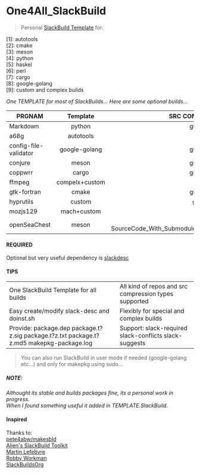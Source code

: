 # One4All_SlackBuild


> Personal [SlackBuild Template](https://github.com/rizitis/One4All_SlackBuild/blob/main/TEMPLATE.SlackBuild) for:
<p>[1]: autotools <br>
[2]: cmake<br>
[3]: meson<br>
[4]: python <br>
[5]: haskel<br>
[6]: perl<br>
[7]: cargo<br>
[8]: google-golang <br>
[9]: custom and complex builds<br>


*One TEMPLATE for most of SlackBuilds...
Here are some optional builds...*

| PRGNAM |Template | SRC COMPRESS | 
| ------------- |:-------------:| -----:| 
| Markdown | python | git+tar.gz | 
| a68g | autotools | tar.gz | 
| config-file-validator | google-golang | git+tar.gz |
| conjure | meson | git+tar.gz |
| coppwrr | cargo | git+tar.gz |
| ffmpeg | compelx+custom | tar.xz |
| gtk-fortran | cmake | git+tar.gz |
| hyprutils | custom | git clone |
| mozjs129 | mach+custom | tar.xz |
| openSeaChest | meson |git+ SourceCode_With_Submodules.tar.xz |


#### REQUIRED

Optional but very useful dependency is [slackdesc](https://slack-desc.sourceforge.net/)

#### TIPS

<table>
   <tr>
      <td>One SlackBuild Template for all builds</td>
      <td>All kind of repos and src compression types supported</td>
   </tr>
   <tr>
      <td>Easy create/modify slack-desc and doinst.sh</td>
      <td>Flexibly for special and complex builds</td>
   </tr>
   <tr>
      <td>Provide: package.dep package.t?z.sig package.t?z.txt package.t?z.md5 makepkg-package.log</td>
      <td>Support: slack-required slack-conflicts slack-suggests </td>
   </tr>
</table>

> You can also run SlackBuild in user mode if needed (google-golang etc...) and only for makepkg using sudo...

##### NOTE: 
*Althought its stable and builds  packages fine, its a personal work in progress.<br>
When I found something useful it added in TEMPLATE.SlackBuild.*

#### Inspired
Thanks to:<br> [pete4abw/makesbld](https://github.com/pete4abw/makesbld) <br> [Alien's SlackBuild Toolkit](https://alien.slackbook.org/AST/)<br> [Martin Lefebvre](https://www.slackwiki.com/Different_Approach_To_Buildscripts)<br>[Robby Workman](https://www.slackwiki.com/Writing_A_SlackBuild_Script) <br>[SlackBuildsOrg](https://github.com/SlackBuildsOrg/templates)

